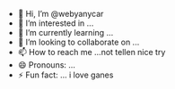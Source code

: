 - 👋 Hi, I’m @webyanycar
- 👀 I’m interested in ...
- 🌱 I’m currently learning ...
- 💞️ I’m looking to collaborate on ...
- 📫 How to reach me ...not tellen nice try
- 😄 Pronouns: ...
- ⚡ Fun fact: ... i love ganes 

<!---
webyanycar/webyanycar is a ✨ special ✨ repository because its `README.md` (this file) appears on your GitHub profile.
You can click the Preview link to take a look at your changes.
--->
